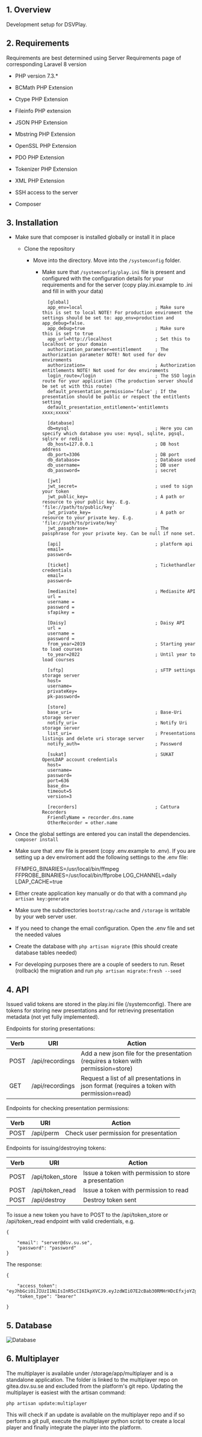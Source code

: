 ## 1. Overview
Development setup for DSVPlay.

## 2. Requirements
Requirements are best determined using Server Requirements page of corresponding Laravel 8 version

- PHP version 7.3.*

- BCMath PHP Extension

- Ctype PHP Extension

- Fileinfo PHP extension

- JSON PHP Extension

- Mbstring PHP Extension

- OpenSSL PHP Extension

- PDO PHP Extension

- Tokenizer PHP Extension

- XML PHP Extension

- SSH access to the server

- Composer

## 3. Installation

* Make sure that composer is installed globally or install it in place

  * Clone the repository

    * Move into the directory. Move into the `/systemconfig` folder.

      * Make sure that `/systemconfig/play.ini` file is present and configured with the configuration details for your requirements and for the server (copy play.ini.example to .ini and fill in with your data)

              [global]
              app_env=local                           ; Make sure this is set to local NOTE! For production enviroment the settings should be set to: app_env=production and app_debug=false.
              app_debug=true                          ; Make sure this is set to true
              app_url=http://localhost                ; Set this to localhost or your domain
              authorization_parameter=entitlement     ; The authorization parameter NOTE! Not used for dev enviroments
              authorization=                          ; Authorization entitlements NOTE! Not used for dev enviroments
              login_route=/login                      ; The SSO login route for your application (The production server should be set ut with this route) 
              default_presentation_permission='false' ; If the presentation should be public or respect the entitlents setting
              default_presentation_entitlement='entitlemnts xxxx;xxxxx'
        
              [database]
              db=mysql                                ; Here you can specify which database you use: mysql, sqlite, pgsql, sqlsrv or redis 
              db_host=127.0.0.1                       ; DB host address
              db_port=3306                            ; DB port
              db_database=                            ; Database used     
              db_username=                            ; DB user
              db_password=                            ; secret
        
              [jwt]
              jwt_secret=                             ; used to sign your token
              jwt_public_key=                         ; A path or resource to your public key. E.g. 'file://path/to/public/key'
              jwt_private_key=                        ; A path or resource to your private key. E.g. 'file://path/to/private/key'
              jwt_passphrase=                         ; The passphrase for your private key. Can be null if none set.
    
              [api]                                   ; platform api
              email=
              password=
      
              [ticket]                                ; Tickethandler credentials
              email=
              password=
  
              [mediasite]                             ; Mediasite API
              url =
              username =
              password =
              sfapikey =
        
              [Daisy]                                 ; Daisy API
              url =
              username =
              password =
              from_year=2019                          ; Starting year to load courses
              to_year=2022                            ; Until year to load courses
        
              [sftp]                                  ; sFTP settings storage server
              host=
              username=
              privateKey=
              pk-password=

              [store]
              base_uri=                               ; Base-Uri storage server
              notify_uri=                             ; Notify Uri storage server
              list_uri=                               ; Presentations listings and delete uri storage server
              notify_auth=                            ; Password

              [sukat]                                 ; SUKAT OpenLDAP account credentials
              host=
              username=
              password=
              port=636
              base_dn=
              timeout=5
              version=3

              [recorders]                             ; Cattura Recorders
              FriendlyName = recorder.dns.name
              OtherRecorder = other.name
        
* Once the global settings are entered you can install the dependencies. `composer install`

* Make sure that .env file is present (copy .env.example to .env). If you are setting up a dev enviroment add the following settings to the .env file:

    FFMPEG_BINARIES=/usr/local/bin/ffmpeg
    FFPROBE_BINARIES=/usr/local/bin/ffprobe
    LOG_CHANNEL=daily
    LDAP_CACHE=true
  

* Either create application key manually or do that with a command `php artisan key:generate`

* Make sure the subdirectories `bootstrap/cache` and `/storage` is writable by your web server user.

* If you need to change the email configuration. Open the .env file and set the needed values

* Create the database with `php artisan migrate` (this should create database tables needed)

* For developing purposes there are a couple of seeders to run. Reset (rollback) the migration and run `php artisan migrate:fresh --seed`

## 4. API
Issued valid tokens are stored in the play.ini file (/systemconfig). There are tokens for storing new presentations and for retrieving presentation metadata (not yet fully implemented).

Endpoints for storing presentations:

Verb | URI | Action
-----|-----|-------
POST | /api/recordings | Add a new json file for the presentation (requires a token with permission=store)
GET | /api/recordings | Request a list of all presentations in json format (requires a token with permission=read)


Endpoints for checking presentation permissions:

Verb | URI | Action
-----|-----|-------
POST | /api/perm | Check user permission for presentation


Endpoints for issuing/destroying tokens:

Verb | URI | Action
-----|-----|--------
POST | /api/token_store | Issue a token with permission to store a presentation
POST | /api/token_read | Issue a token with permission to read
POST | /api/destroy | Destroy token sent


To issue a new token you have to POST to the /api/token_store or /api/token_read endpoint with valid credentials,
e.g.

    {

        "email": "server@dsv.su.se",
        "password": "password"
    }

The response:

    {

        "access_token": "eyJhbGciOiJIUzI1NiIsInR5cCI6IkpXVCJ9.eyJzdWIiO7E2cBab30RMHrHDcEfxjoYZgeFONFh7HgQ",
        "token_type": "bearer"
       
    }

## 5. Database

![Database](./public/images/play_db.png)

## 6. Multiplayer

The multiplayer is available under /storage/app/multiplayer and is a standalone application. The folder is linked to the multiplayer repo on gitea.dsv.su.se and excluded from the platform's git repo.
Updating the multiplayer is easiest with the artisan command:

    php artisan update:multiplayer

This will check if an update is available on the multiplayer repo and if so perform a git pull, execute the multiplayer python script to create a local player and finally integrate the player into the platform.









